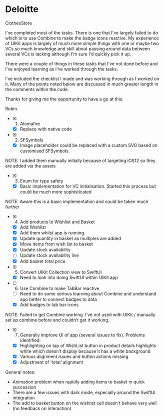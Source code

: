 # Deloitte
ClothesStore

I've completed most of the tasks. There is one that I've largely failed to do which is to use Combine to make the badge icons reactive. My experience of UIKit apps is largely of much more simple things with one or maybe two VCs so much knowledge and skill about passing around data between several VCs is lacking although I'm sure I'd quickly pick it up.

There were a couple of things in these tasks that I've not done before and I've enjoyed learning as I've worked through the tasks.

I've included the checklist I made and was working through as I worked on it. Many of the points noted below are discussed in much greater length in the comments within the code.

Thanks for giving me the opportunity to have a go at this.

Robin


- [x] 1. Alomafire
    - [x] Replace with native code
- [x] 2. SFSymbols
    - [x] Image placeholder could be replaced with a custom SVG based on customised SFSymbols.
 
NOTE: I added them manually initially because of targeting iOS12 so they are added via the assets

- [x] 3. Enum for type safety 
    - [x] Basic implementation for VC initialisation. Started this process but could be much more sophisticated
 
NOTE: Aware this is a basic implementation and could be taken much further

- [x] 4. Add products to Wishlist and Basket
    - [x] Add Wishlist 
    - [x] Add them whilst app is running
    - [x] Update quantity in basket as multiples are added
    - [x] Move items from wish list to basket
    - [x] Update stock availability
    - [ ] Update stock availability live
    - [x] Add basket total price 
- [x] 5. Convert UIKit Collection view to SwiftUI
    - [x] Need to look into doing SwiftUI within UIKit app
- [ ] 6. Use Combine to make TabBar reactive
    - [ ] Need to do some serious learning about Combine and understand app better to connect badges to data
    - [x] Add badges to tab bar icons
   
NOTE: Failed to get Combine working. I’ve not used with UIKit / manually set up combine before and couldn’t get it working. 

- [x] 7. Generally improve UI of app (several issues to fix). Problems identified:
    - [x] Highlighting on tap of WishList button in product details highlights white which doesn’t display because it has a white background
    - [x] Various alignment issues and button actions missing
    - [x] Adjustment of ’total’ alignment
 
General notes:
- Animation problem when rapidly adding items to basket in quick succession
- There are a few issues with dark mode, especially around the SwiftUI integration
- The add to basket button on the wishlist cell doesn't behave very well (no feedback on interaction)
